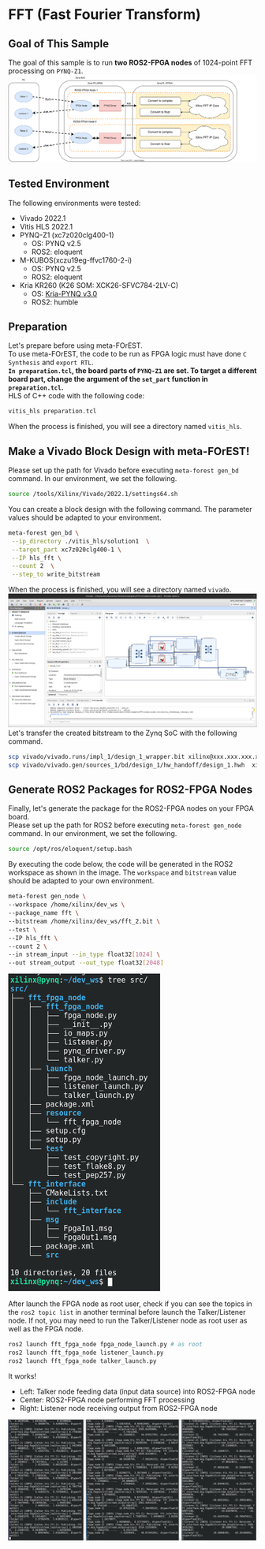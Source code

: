 # FFT (Fast Fourier Transform)
## Goal of This Sample
The goal of this sample is to run **two ROS2-FPGA nodes** of 1024-point FFT processing on `PYNQ-Z1`.  
![system_configure](./resources/system_configure.svg)  

## Tested Environment
The following environments were tested:
- Vivado 2022.1  
- Vitis HLS 2022.1  
- PYNQ-Z1 (xc7z020clg400-1)  
  - OS: PYNQ v2.5  
  - ROS2: eloquent  
- M-KUBOS(xczu19eg-ffvc1760-2-i)  
  - OS: PYNQ v2.5  
  - ROS2: eloquent   
- Kria KR260 (K26 SOM: XCK26-SFVC784-2LV-C)  
  - OS: [Kria-PYNQ v3.0](https://github.com/Xilinx/Kria-PYNQ/releases/tag/v3.0)  
  - ROS2: humble  

## Preparation
Let's prepare before using meta-FOrEST.  
To use meta-FOrEST, the code to be run as FPGA logic must have done `C Synthesis` and `export RTL`.  
**`In preparation.tcl`, the board parts of `PYNQ-Z1` are set. To target a different board part, change the argument of the `set_part` function in `preparation.tcl`.**  
HLS of C++ code with the following code:
```bash
vitis_hls preparation.tcl
```
When the process is finished, you will see a directory named `vitis_hls`.

## Make a Vivado Block Design with meta-FOrEST!
Please set up the path for Vivado before executing `meta-forest gen_bd` command. In our environment, we set the following.
```bash
source /tools/Xilinx/Vivado/2022.1/settings64.sh
```    
You can create a block design with the following command. The parameter values should be adapted to your environment.  
```bash
meta-forest gen_bd \
 --ip_directory ./vitis_hls/solution1  \
 --target_part xc7z020clg400-1 \
 --IP hls_fft \
 --count 2  \
 --step_to write_bitstream
```
 When the process is finished, you will see a directory named `vivado`.  
![viavdo_bd](./resources/vivado_bd.png)  
Let's transfer the created bitstream to the Zynq SoC with the following command.  
```bash
scp vivado/vivado.runs/impl_1/design_1_wrapper.bit xilinx@xxx.xxx.xxx.xxx:/home/xilinx/dev_ws/fft_2.bit
scp vivado/vivado.gen/sources_1/bd/design_1/hw_handoff/design_1.hwh  xilinx@xxx.xxx.xxx.xxx:/home/xilinx/dev_ws/fft_2.hwh
```  

## Generate ROS2 Packages for ROS2-FPGA Nodes
Finally, let's generate the package for the ROS2-FPGA nodes on your FPGA board.  
Please set up the path for ROS2 before executing `meta-forest gen_node` command. In our environment, we set the following.

```bash
source /opt/ros/eloquent/setup.bash
```

By executing the code below, the code will be generated in the ROS2 workspace as shown in the image. The `workspace` and `bitstream` value should be adapted to your own environment.  

```bash
meta-forest gen_node \
--workspace /home/xilinx/dev_ws \
--package_name fft \
--bitstream /home/xilinx/dev_ws/fft_2.bit \
--test \
--IP hls_fft \
--count 2 \
--in stream_input --in_type float32[1024] \
--out stream_output --out_type float32[2048]
```  
![dev_ws](./resources/dev_ws_tree.png)  

After launch the FPGA node as root user, check if you can see the topics in the `ros2 topic list` in another terminal before launch the Talker/Listener node. If not, you may need to run the Talker/Listener node as root user as well as the FPGA node.  
```bash
ros2 launch fft_fpga_node fpga_node_launch.py # as root
ros2 launch fft_fpga_node listener_launch.py
ros2 launch fft_fpga_node talker_launch.py
```  
It works!

- Left: Talker node feeding data (input data source) into ROS2-FPGA node  
- Center: ROS2-FPGA node performing FFT processing  
- Right: Listener node receiving output from ROS2-FPGA node  

![FFT](./resources/fft_process.png)  

